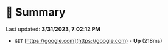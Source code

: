 # 📖 Summary
Last updated: **3/31/2023, 7:02:12 PM**

- `GET` [https://google.com](https://google.com) - **Up** (218ms)
